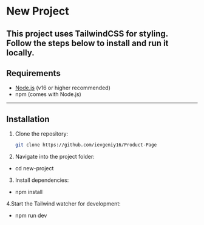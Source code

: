 # New Project

This project uses **TailwindCSS** for styling.  
Follow the steps below to install and run it locally.
---
## Requirements
- [Node.js](https://nodejs.org/) (v16 or higher recommended)  
- npm (comes with Node.js)
---
## Installation
1. Clone the repository:
   ```bash
   git clone https://github.com/ievgeniy16/Product-Page

2. Navigate into the project folder:
- cd new-project

3. Install dependencies:
- npm install

4.Start the Tailwind watcher for development:
- npm run dev
